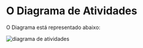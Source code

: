   # O Diagrama de Atividades
  
  O Diagrama está representado abaixo:
  
  ![diagrama de atividades](https://user-images.githubusercontent.com/19656573/33300195-2cda6c8a-d3d6-11e7-9f8d-4cd7d43b0cb4.jpg)
